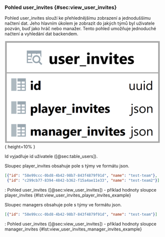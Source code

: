 
### Pohled user_invites {#sec:view_user_invites}

Pohled user_invites slouží ke přehlednějšímu zobrazení a jednoduššímu načtení dat.
Jeho hlavním úkolem je zobrazit do jakých týmů byl uživatele pozván, buď jako hráč nebo manažer.
Tento pohled umožňuje jednoduché načtení a vyhledání dat backendem.

![Pohled user_invites](../../../../pictures/databaze/views/user_invites.png){ height=10% }

Id vyjadřuje id uživatele ([@sec:table_users]).

Sloupec player_invites obsahuje pole s týmy ve formátu json.

```{.json .linenos}
[{"id": "58e99ccc-0bd8-4b42-98b7-843f4879f91d", "name": "test-team"},
 {"id": "c299cb77-8394-4842-b362-f15a4ae11e33", "name": "test-team2"}]
```

: Pohled user_invites ([@sec:view_user_invites]) - příklad hodnoty sloupce player_invites {#lst:view_user_invites_player_invites_example}

Sloupec managers obsahuje pole s týmy ve formátu json.

```{.json .linenos}
[{"id": "58e99ccc-0bd8-4b42-98b7-843f4879f91d", "name": "test-team"}]
```

: Pohled user_invites ([@sec:view_user_invites]) - příklad hodnoty sloupce manager_invites {#lst:view_user_invites_manager_invites_example}

